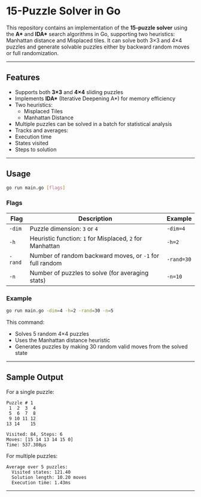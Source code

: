 # 15-Puzzle Solver in Go 

This repository contains an implementation of the **15-puzzle solver** using the **A\*** and **IDA\*** search algorithms in Go, supporting two heuristics: Manhattan distance and Misplaced tiles. It can solve both 3×3 and 4×4 puzzles and generate solvable puzzles either by backward random moves or full randomization.

---

## Features

- Supports both **3×3** and **4×4** sliding puzzles  
- Implements **IDA\*** (Iterative Deepening A*) for memory efficiency  
- Two heuristics:
  - Misplaced Tiles
  - Manhattan Distance
- Multiple puzzles can be solved in a batch for statistical analysis
-  Tracks and averages:
  - Execution time
  - States visited
  - Steps to solution

---

##  Usage

```bash
go run main.go [flags]
```

### Flags

| Flag       | Description                                                    | Example     |
|------------|----------------------------------------------------------------|-------------|
| `-dim`     | Puzzle dimension: `3` or `4`                                   | `-dim=4`    |
| `-h`       | Heuristic function: `1` for Misplaced, `2` for Manhattan       | `-h=2`      |
| `-rand`    | Number of random backward moves, or `-1` for full random       | `-rand=30`  |
| `-n`       | Number of puzzles to solve (for averaging stats)               | `-n=10`     |

### Example

```bash
go run main.go -dim=4 -h=2 -rand=30 -n=5
```

This command:
- Solves 5 random 4×4 puzzles
- Uses the Manhattan distance heuristic
- Generates puzzles by making 30 random valid moves from the solved state

---

## Sample Output

For a single puzzle:
```
Puzzle # 1
 1  2  3  4 
 5  6  7  8 
 9 10 11 12 
13 14    15 

Visited: 84, Steps: 6
Moves: [15 14 13 14 15 0]
Time: 537.308µs
```

For multiple puzzles:
```
Average over 5 puzzles:
  Visited states: 121.40
  Solution length: 10.20 moves
  Execution time: 1.43ms
```

---
